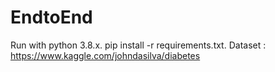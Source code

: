 # EndtoEnd
Run with python 3.8.x.
pip install -r requirements.txt.
Dataset : https://www.kaggle.com/johndasilva/diabetes
